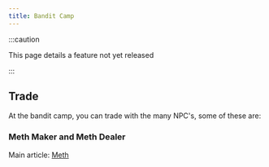 ```yaml
---
title: Bandit Camp
---
```



:::caution

This page details a feature not yet released 

:::


## Trade

At the bandit camp, you can trade with the many NPC's, some of these are:

### Meth Maker and Meth Dealer

Main article: [Meth](/docs/category/the_server/meth.md)
